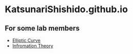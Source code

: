 # KatsunariShishido.github.io

## For some lab members
* [Elliptic Curve](/../../elliptic_curve/README.md)
* [Infromation Theory](katsunarishishido.github.io/information_theory/)
